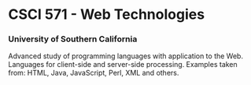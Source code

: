 # CSCI 571 - Web Technologies
### University of Southern California
Advanced study of programming languages with application to the Web. Languages for client-side and server-side processing. Examples taken from: HTML, Java, JavaScript, Perl, XML and others.
